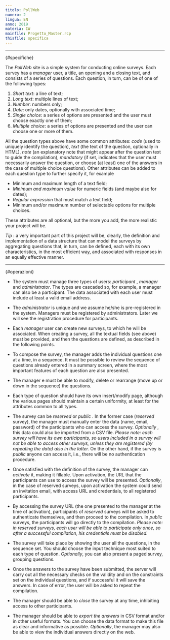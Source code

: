 ```yaml
---
titolo: PollWeb
numero: 2
lingua: EN
anno: 2019
materia: IW
mainfile: Progetto_Master.rcp
thisfile: specifica
---
```


-------

{#specifiche}

The *PollWeb* site is a simple system for conducting online surveys. Each survey has a *manager* user, a title, an opening and a closing text, and consists of a series of questions. Each question, in turn, can be of one of the following types:

1) *Short text*: a line of text;
2) *Long text*: multiple lines of text;
3) *Number*: numbers only;
4) *Date*: only dates, optionally with associated time;
5) *Single choice*: a series of options are presented and the user must choose exactly one of them;
6) *Multiple choice*: a series of options are presented and the user can choose one or more of them.

All the question types above have some common attributes: *code* (used to uniquely identify the question), *text* (the text of the question, optionally in HTML), *note* (an explanatory note that might appear after the question text to guide the compilation), *mandatory* (if set, indicates that the user must necessarily answer the question, or choose (at least) one of the answers in the case of multiple choice questions). Other attributes can be added to each question type to further specify it, for example

- Minimum and maximum length of a text field;
- *Minimum and maximum value* for numeric fields (and maybe also for dates);
- *Regular expression* that must match a text field;
- Minimum and/or maximum number of selectable options for multiple choices.

These attributes are all optional, but the more you add, the more realistic your project will be.

*Tip* : a very important part of this project will be, clearly, the definition and implementation of a data structure that can model the surveys by aggregating questions that, in turn, can be defined, each with its own characteristics, in the most efficient way, and associated with responses in an equally effective manner.

-------

{#operazioni}

- The system must manage three types of users: *participant* , *manager* and *administrator*. The types are cascaded so, for example, a manager can also be a participant. The data associated with each user must include at least a valid email address.

- The *administrator* is unique and we assume he/she is pre-registered in the system. Managers must be registered by administrators. Later we will see the registration procedure for participants.

- Each *manager* user can create new surveys, to which he will be associated. When creating a survey, all the textual fields (see above) must be provided, and then the questions are defined, as described in the following points.

- To compose the survey, the manager adds the individual questions one at a time, in a sequence. It must be possible to review the sequence of questions already entered in a summary screen, where the most important features of each question are also presented.

- The manager e must be able to modify, delete or rearrange (move up or down in the sequence) the questions.

- Each type of question should have its own insert/modify page, although the various pages should maintain a certain uniformity, at least for the attributes common to all types.

- The survey can be *reserved* or *public* . In the former case (*reserved* survey), the manager must manually enter the data (name, email, password) of the participants who can access the survey. *Optionally* , this data could also be imported from a CSV file. *Please
  note: each survey will have its own participants, so users included in a survey
  will not be able to access other surveys, unless they are registered (by
  repeating the data) also in the latter.* On the other hand, if the survey is *public* anyone can access it, i.e., there will be no authentication procedure.

- Once satisfied with the definition of the survey, the manager can *activate* it, making it fillable. Upon activation, the URL that the participants can use to access the survey will be presented. *Optionally*, in the case of reserved surveys, upon activation the system could send an invitation email, with access URL and credentials, to all registered participants.

- By accessing the survey URL (the one presented to the manager at the time of activation), participants of *reserved* surveys will be asked to authenticate themselves, and then proceed to the compilation. In *public* surveys, the participants will go directly to the compilation. *Please note: in reserved surveys, each user will be able to participate only
  once, so after a successful compilation, his credentials must be disabled.*

- The survey will take place by showing the user all the questions, in the sequence set. You should choose the input technique most suited to each type of question. *Optionally*, you can also present a paged survey, grouping questions.

- Once the answers to the survey have been submitted, the server will carry out all the necessary checks on the validity and on the constraints set on the individual questions, and if successful it will save the answers. In case of error, the user will be asked to repeat the compilation.

- The manager should be able to *close* the survey at any time, inhibiting access to other participants.

- The manager should be able to *export the answers* in CSV format and/or in other useful formats. You can choose the data format to make this file as clear and informative as possible. *Optionally*, the manager may also be able to view the individual answers directly on the web.  
